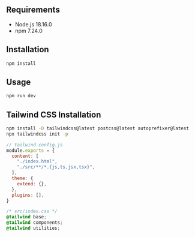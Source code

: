 ## Requirements

- Node.js 18.16.0
- npm 7.24.0

## Installation

```bash
npm install
```

## Usage

```bash
npm run dev
```

## Tailwind CSS Installation

```bash
npm install -D tailwindcss@latest postcss@latest autoprefixer@latest
npx tailwindcss init -p
```
  
  ```js
  // tailwind.config.js
  module.exports = {
    content: [
      "./index.html",
      "./src/**/*.{js,ts,jsx,tsx}",
    ],
    theme: {
      extend: {},
    },
    plugins: [],
  }
  ```

  ```css
  /* src/index.css */
  @tailwind base;
  @tailwind components;
  @tailwind utilities;
  ```
    